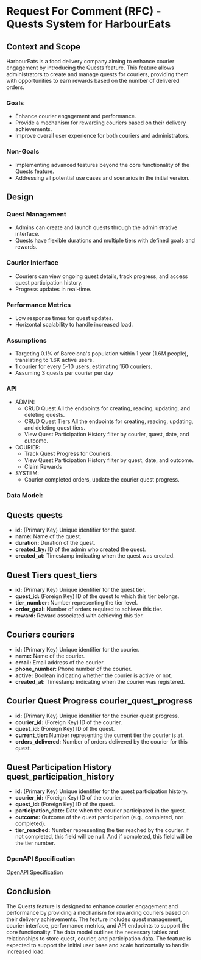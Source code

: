 # Request For Comment (RFC) - Quests System for HarbourEats

## Context and Scope

HarbourEats is a food delivery company aiming to enhance courier engagement by introducing the Quests feature. This feature allows administrators to create and manage quests for couriers, providing them with opportunities to earn rewards based on the number of delivered orders.

### Goals
- Enhance courier engagement and performance.
- Provide a mechanism for rewarding couriers based on their delivery achievements.
- Improve overall user experience for both couriers and administrators.

### Non-Goals
- Implementing advanced features beyond the core functionality of the Quests feature.
- Addressing all potential use cases and scenarios in the initial version.

## Design

### Quest Management
- Admins can create and launch quests through the administrative interface.
- Quests have flexible durations and multiple tiers with defined goals and rewards.

### Courier Interface
- Couriers can view ongoing quest details, track progress, and access quest participation history.
- Progress updates in real-time.

### Performance Metrics
- Low response times for quest updates.
- Horizontal scalability to handle increased load.

### Assumptions
- Targeting 0.1% of Barcelona's population within 1 year (1.6M people), translating to 1.6K active users.
- 1 courier for every 5-10 users, estimating 160 couriers.
- Assuming 3 quests per courier per day


### API

- ADMIN:
  - CRUD Quest All the endpoints for creating, reading, updating, and deleting quests.
  - CRUD Quest Tiers All the endpoints for creating, reading, updating, and deleting quest tiers.
  - View Quest Participation History  filter by courier, quest, date, and outcome.
- COURIER:
  - Track Quest Progress for Couriers.
  - View Quest Participation History  filter by quest, date, and outcome.
  - Claim Rewards
- SYSTEM:
  - Courier completed orders, update the courier quest progress.


### Data Model:
## Quests quests
- **id:** (Primary Key) Unique identifier for the quest.
- **name:** Name of the quest.
- **duration:** Duration of the quest.
- **created_by:** ID of the admin who created the quest.
- **created_at:** Timestamp indicating when the quest was created.

## Quest Tiers quest_tiers
- **id:** (Primary Key) Unique identifier for the quest tier.
- **quest_id:** (Foreign Key) ID of the quest to which this tier belongs.
- **tier_number:** Number representing the tier level.
- **order_goal:** Number of orders required to achieve this tier.
- **reward:** Reward associated with achieving this tier.

## Couriers couriers
- **id:** (Primary Key) Unique identifier for the courier.
- **name:** Name of the courier.
- **email:** Email address of the courier.
- **phone_number:** Phone number of the courier.
- **active:** Boolean indicating whether the courier is active or not.
- **created_at:** Timestamp indicating when the courier was registered.

## Courier Quest Progress courier_quest_progress
- **id:** (Primary Key) Unique identifier for the courier quest progress.
- **courier_id:** (Foreign Key) ID of the courier.
- **quest_id:** (Foreign Key) ID of the quest.
- **current_tier:** Number representing the current tier the courier is at.
- **orders_delivered:** Number of orders delivered by the courier for this quest.

## Quest Participation History quest_participation_history
- **id:** (Primary Key) Unique identifier for the quest participation history.
- **courier_id:** (Foreign Key) ID of the courier.
- **quest_id:** (Foreign Key) ID of the quest.
- **participation_date:** Date when the courier participated in the quest.
- **outcome:** Outcome of the quest participation (e.g., completed, not completed).
- **tier_reached:** Number representing the tier reached by the courier. if not completed, this field will be null. And if completed, this field will be the tier number.

### OpenAPI Specification

[OpenAPI Specification](../specs/harbour-eats-v1.yaml)

## Conclusion

The Quests feature is designed to enhance courier engagement and performance by providing a mechanism for rewarding couriers based on their delivery achievements. The feature includes quest management, courier interface, performance metrics, and API endpoints to support the core functionality. The data model outlines the necessary tables and relationships to store quest, courier, and participation data. The feature is expected to support the initial user base and scale horizontally to handle increased load.